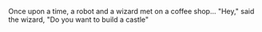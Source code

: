 Once upon a time, a robot and a wizard met on a coffee shop...
"Hey," said the wizard, "Do you want to build a castle"